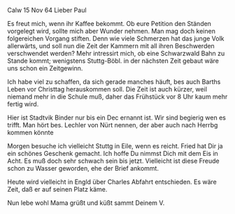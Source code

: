  Calw 15 Nov 64
Lieber Paul

Es freut mich, wenn ihr Kaffee bekommt. Ob eure Petition den Ständen vorgelegt wird, sollte mich aber Wunder nehmen. Man mag doch keinen folgereichen Vorgang stiften. Denn wie viele Schmerzen hat das junge Volk allerwärts, und soll nun die Zeit der Kammern mit all ihren Beschwerden verschwendet werden? Mehr intressirt mich, ob eine Schwarzwald Bahn zu Stande kommt; wenigstens Stuttg-Böbl. in der nächsten Zeit gebaut wäre uns schon ein Zeitgewinn.

Ich habe viel zu schaffen, da sich gerade manches häuft, bes auch Barths Leben vor Christtag herauskommen soll. Die Zeit ist auch kürzer, weil niemand mehr in die Schule muß, daher das Frühstück vor 8 Uhr kaum mehr fertig wird.

Hier ist Stadtvik Binder nur bis ein Dec ernannt ist. Wir sind begierig wen es trifft. Man hört bes. Lechler von Nürt nennen, der aber auch nach Herrbg kommen könnte

Morgen besuche ich vielleicht Stuttg in Eile, wenn es reicht. Fried hat Dir ja ein schönes Geschenk gemacht. Ich hoffe Du nimmst Dich mit dem Eis in Acht. Es muß doch sehr schwach sein bis jetzt. Vielleicht ist diese Freude schon zu Wasser geworden, ehe der Brief ankommt.

Heute wird vielleicht in Engld über Charles Abfahrt entschieden. Es wäre Zeit, daß er auf seinen Platz käme.

Nun lebe wohl Mama grüßt und küßt sammt
 Deinem V.
